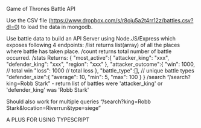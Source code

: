 Game of Thrones Battle API

Use the CSV file (https://www.dropbox.com/s/r8oju5a2t4rr12z/battles.csv?dl=0) to load the data in mongodb.

Use battle data to build an API Server using Node.JS/Express which exposes following 4 endpoints:
/list
returns list(array) of all the places where battle has taken place.
/count
returns total number of battle occurred.
/stats
Returns:
{
	"most_active":{
		"attacker_king": "xxx",
		"defender_king": "xxx",
		"region": "xxx"
	},
	"attacker_outcome":{
		"win": 1000, // total win
		"loss": 1000 // total loss
	},
	"battle_type":[], // unique battle types
	"defender_size":{
		"average": 10,
		"min": 5,
		"max": 100
	}
}
/search
“/search?king=Robb Stark” - return list of battles were 'attacker_king' or 'defender_king' was 'Robb Stark'

Should also work for multiple queries
“/search?king=Robb Stark&location=Riverrun&type=siege”


A PLUS FOR USING TYPESCRIPT